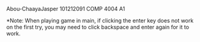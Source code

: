 Abou-ChaayaJasper
101212091
COMP 4004 A1

*Note: When playing game in main, if clicking the enter key does not work on the first try, you may need to click backspace and enter again for it to work.

